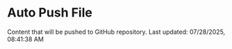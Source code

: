 # Auto Push File

Content that will be pushed to GitHub repository.
Last updated: 07/28/2025, 08:41:38 AM